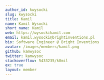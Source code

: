 ```yaml
---
author_id: kwysocki
slug: kwysocki
title: Kamil
name: Kamil Wysocki
short_name: Kamil
web: https://wysockikamil.com
email: kamil.wysocki@brightinventions.pl
bio: Software Engineer @ Bright Inventions
avatar: /images/members/kamil.png
github: kamwysoc
twitter: kamwysoc
stackoverflow: 5433235/k8mil
ex: true
layout: member
---
```


